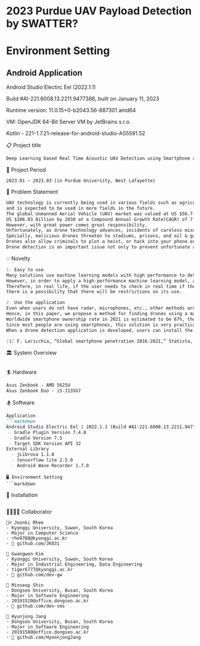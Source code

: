 # 2023 Purdue UAV Payload Detection by SWATTER?

# Environment Setting

## Android Application

Android Studio Electirc Eel (2022.1.1)

Build #AI-221.6008.13.2211.9477386, built on January 11, 2023

Runtime version: 11.0.15+0-b2043.56-887301 amd64

VM: OpenJDK 64-Bit Server VM by JetBrains s.r.o.

Kotlin - 221-1.7.21-release-for-android-studio-AS5591.52



📋 Project title
```markdown
Deep Learning based Real Time Acoustic UAV Detection using Smartphone as Edge Computing Device
```

📆 Project Period
```
2023.01 ~ 2023.03 (in Purdue University, West Lafayette)
```

📌 Problem Statement
```markdown
UAV technology is currently being used in various fields such as agriculture, communication, logistics, 
and is expected to be used in more fields in the future. 
The global Unmanned Aerial Vehicle (UAV) market was valued at US $56.7 Billion in 2021 and is estimated to reach a valuation of 
US $106.03 Billion by 2030 at a Compound Annual Growth Rate(CAGR) of 7.5% from 2022 to 2030. 
However, with great power comes great responsibility. 
Unfortunately, as drone technology advances, incidents of careless misuse, military surveillance, and malicious activity of drones have increased. 
Specially, malicious drones threaten to stadiums, prisons, and oil & gas because of their ability to carry payloads bypassing ground security. 
Drones also allow criminals to plot a heist, or hack into your phone or laptop. 
Drone detection is an important issue not only to prevent unfortunate accidents caused by drones, but also to prevent crime by detecting malicious drones.
```

💡 Novelty
```markdown
1. Easy to use
Many solutions use machine learning models with high performance to detect drones. 
However, in order to apply a high-performance machine learning model, a computer with appropriate performance is required. 
Therefore, in real life, if the user needs to check in real time if there is a drone nearby, 
there is a possibility that there will be restrictions on its use. 

2. Use the application
Even when users do not have radar, microphones, etc., other methods are needed to locate the drone. 
Hence, in this paper, we propose a method for finding drones using a machine learning-based smartphone application. 
Worldwide smartphone ownership rate in 2021 is estimated to be 67%, the same level since 2018 [1]. 
Since most people are using smartphones, this solution is very practical. 
When a drone detection application is developed, users can install the application with just a few touches and check if there is a drone near.

[1] F. Laricchia, “Global smartphone penetration 2016-2021,” Statista, 17-Jan-2023. [Online]. Available: https://www.statista.com/statistics/203734/global-smartphone-penetration-per-capita-since-2005/. [Accessed: 30-Jan-2023].
```

🏛️ System Overview
```markdown

```

🏄 Hardware
```markdown
Asus Zenbook - AMD 5625U
Asus Zenbook Duo - i5-1135G7
```

🏂 Software
```markdown
Application
```markdown
Android Studio Electric Eel | 2022.1.1 (Build #AI-221.6008.13.2211.9477386, built on January 11, 2023)
 - Gradle Plugin Version 7.4.0
 - Gradle Version 7.5
 - Target SDK Version API 32
External Library
  - jLibrosa 1.1.8
  - tensorflow lite 2.5.0
  - Android Wave Recorder 1.7.0
```
```
🖥️ Environment Setting
```markdown

```

💫 Installation
```markdown

```

👨‍👩‍👧‍👦 Collaborator
```
💂‍♂️ Joonki Rhee
- Kyonggi University, Suwon, South Korea
- Major in Computer Science
- rhe9788@kyonggi.ac.kr
- 👾 github.com/JK831

💂‍ Gwangwon Kim
- Kyonggi University, Suwon, South Korea
- Major in Industrial Engineering, Data Engineering
- tiger6777@kyonggi.ac.kr
- 👾 github.com/dev-gw

💂‍ Minseop Shin
- Dongseo University, Busan, South Korea
- Major in Software Engineering
- 20191520@office.dongseo.ac.kr
- 👾 github.com/dev-sms

💂‍ Hyunjong Jang
- Dongseo University, Busan, South Korea
- Major in Software Engineering
- 20191580@office.dongseo.ac.kr
- 👾 github.com/HyeonjongJang
```
